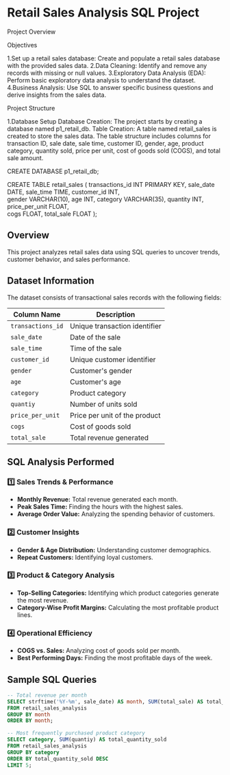 # Retail Sales Analysis SQL Project

Project Overview

Objectives

1.Set up a retail sales database: Create and populate a retail sales database with the provided sales data.
2.Data Cleaning: Identify and remove any records with missing or null values.
3.Exploratory Data Analysis (EDA): Perform basic exploratory data analysis to understand the dataset.
4.Business Analysis: Use SQL to answer specific business questions and derive insights from the sales data.

Project Structure

1.Database Setup
Database Creation: The project starts by creating a database named p1_retail_db.
Table Creation: A table named retail_sales is created to store the sales data. The table structure includes columns for transaction ID, sale date, sale time, customer ID, gender, age, product category, quantity sold, price per unit, cost of goods sold (COGS), and total sale amount.

CREATE DATABASE p1_retail_db;

CREATE TABLE retail_sales
(
    transactions_id INT PRIMARY KEY,
    sale_date DATE,	
    sale_time TIME,
    customer_id INT,	
    gender VARCHAR(10),
    age INT,
    category VARCHAR(35),
    quantity INT,
    price_per_unit FLOAT,	
    cogs FLOAT,
    total_sale FLOAT
);

## Overview
This project analyzes retail sales data using SQL queries to uncover trends, customer behavior, and sales performance.

## Dataset Information
The dataset consists of transactional sales records with the following fields:

| Column Name       | Description                              |
|-------------------|------------------------------------------|
| `transactions_id` | Unique transaction identifier           |
| `sale_date`       | Date of the sale                        |
| `sale_time`       | Time of the sale                        |
| `customer_id`     | Unique customer identifier              |
| `gender`         | Customer's gender                       |
| `age`            | Customer's age                          |
| `category`       | Product category                        |
| `quantiy`        | Number of units sold                    |
| `price_per_unit` | Price per unit of the product           |
| `cogs`           | Cost of goods sold                      |
| `total_sale`     | Total revenue generated                 |

## SQL Analysis Performed
### 1️⃣ **Sales Trends & Performance**
- **Monthly Revenue:** Total revenue generated each month.
- **Peak Sales Time:** Finding the hours with the highest sales.
- **Average Order Value:** Analyzing the spending behavior of customers.

### 2️⃣ **Customer Insights**
- **Gender & Age Distribution:** Understanding customer demographics.
- **Repeat Customers:** Identifying loyal customers.

### 3️⃣ **Product & Category Analysis**
- **Top-Selling Categories:** Identifying which product categories generate the most revenue.
- **Category-Wise Profit Margins:** Calculating the most profitable product lines.

### 4️⃣ **Operational Efficiency**
- **COGS vs. Sales:** Analyzing cost of goods sold per month.
- **Best Performing Days:** Finding the most profitable days of the week.

## Sample SQL Queries
```sql
-- Total revenue per month
SELECT strftime('%Y-%m', sale_date) AS month, SUM(total_sale) AS total_revenue
FROM retail_sales_analysis
GROUP BY month
ORDER BY month;

-- Most frequently purchased product category
SELECT category, SUM(quantiy) AS total_quantity_sold
FROM retail_sales_analysis
GROUP BY category
ORDER BY total_quantity_sold DESC
LIMIT 5;
